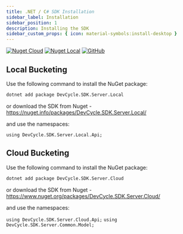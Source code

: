 ```yaml
---
title: .NET / C# SDK Installation
sidebar_label: Installation
sidebar_position: 1
description: Installing the SDK
sidebar_custom_props: { icon: material-symbols:install-desktop }
---
```


[![Nuget Cloud](https://badgen.net/nuget/v/DevCycle.SDK.Server.Cloud)](https://www.nuget.org/packages/DevCycle.SDK.Server.Cloud/)
[![Nuget Local](https://badgen.net/nuget/v/DevCycle.SDK.Server.Cloud)](https://www.nuget.org/packages/DevCycle.SDK.Server.Local/)
[![GitHub](https://img.shields.io/github/stars/devcyclehq/dotnet-server-sdk.svg?style=social&label=Star&maxAge=2592000)](https://github.com/DevCycleHQ/dotnet-server-sdk)

## Local Bucketing

[//]: # (wizard-install-start)

Use the following command to install the NuGet package:
```bash
dotnet add package DevCycle.SDK.Server.Local
```

or download the SDK from Nuget - https://nuget.info/packages/DevCycle.SDK.Server.Local/

and use the namespaces:

`using DevCycle.SDK.Server.Local.Api;`

[//]: # (wizard-install-end)

## Cloud Bucketing

Use the following command to install the NuGet package:
```bash
dotnet add package DevCycle.SDK.Server.Cloud
```

or download the SDK from Nuget - https://www.nuget.org/packages/DevCycle.SDK.Server.Cloud/

and use the namespaces:

`using DevCycle.SDK.Server.Cloud.Api;`
`using DevCycle.SDK.Server.Common.Model;`

